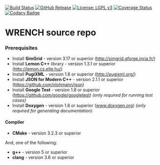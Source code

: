[![Build Status][travis-badge]][travis-link]
[![GitHub Release][release-badge]][release-link]
[![License: LGPL v3][license-badge]](LICENSE.md)
[![Coverage Status][coveralls-badge]][coveralls-link]
[![Codacy Badge][codacy-badge]][codacy-link]

# WRENCH source repo

### Prerequisites

  - Install **SimGrid** - version 3.17 or superior (http://simgrid.gforge.inria.fr/)
  - Install **Lemon C++** library - version 1.3.1 or superior (http://lemon.cs.elte.hu/)
  - Install **PugiXML** - version 1.8 or superior (http://pugixml.org/)
  - Install **JSON for Modern C++** - version 2.1.1 or superior (https://github.com/nlohmann/json)
  - Install **Google Test** - version 1.8 or superior (https://github.com/google/googletest) _(only required for running test cases)_
  - Install **Doxygen** - version 1.8 or superior (www.doxygen.org) _(only required for generating documentation)_

#### Compiler

  - **CMake** - version 3.2.3 or superior
  
And, one of the following:
  - **g++** - version 5 or superior
  - **clang** - version 3.6 or superior


[travis-badge]:    https://travis-ci.org/wrench-project/wrench.svg?branch=master
[travis-link]:     https://travis-ci.org/wrench-project/wrench
[license-badge]:   https://img.shields.io/badge/License-LGPL%20v3-blue.svg
[coveralls-badge]: https://coveralls.io/repos/github/wrench-project/wrench/badge.svg?branch=master
[coveralls-link]:  https://coveralls.io/github/wrench-project/wrench?branch=master
[release-badge]:   https://img.shields.io/github/release/wrench-project/wrench.svg
[release-link]:    https://github.com/wrench-project/wrench/releases
[codacy-badge]:    https://img.shields.io/codacy/grade/aef324ea84474fff979a8ff19a4e4681.svg
[codacy-link]:     https://www.codacy.com/app/WRENCH/wrench?utm_source=github.com&amp;utm_medium=referral&amp;utm_content=wrench-project/wrench&amp;utm_campaign=Badge_Grade
